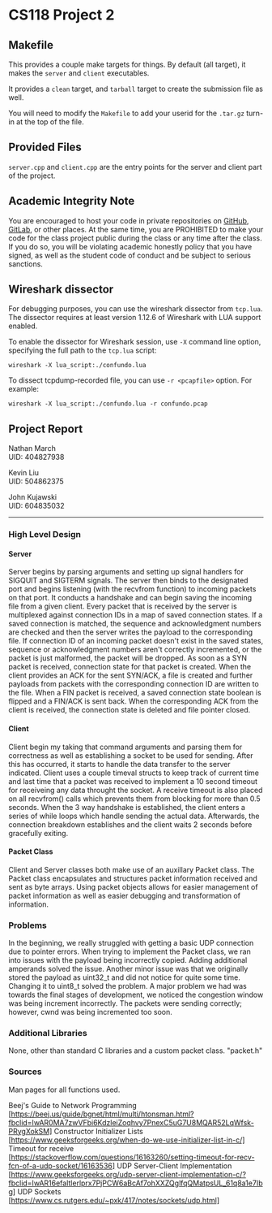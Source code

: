 # CS118 Project 2

## Makefile

This provides a couple make targets for things.
By default (all target), it makes the `server` and `client` executables.

It provides a `clean` target, and `tarball` target to create the submission file as well.

You will need to modify the `Makefile` to add your userid for the `.tar.gz` turn-in at the top of the file.

## Provided Files

`server.cpp` and `client.cpp` are the entry points for the server and client part of the project.

## Academic Integrity Note

You are encouraged to host your code in private repositories on [GitHub](https://github.com/), [GitLab](https://gitlab.com), or other places.  At the same time, you are PROHIBITED to make your code for the class project public during the class or any time after the class.  If you do so, you will be violating academic honestly policy that you have signed, as well as the student code of conduct and be subject to serious sanctions.

## Wireshark dissector

For debugging purposes, you can use the wireshark dissector from `tcp.lua`. The dissector requires
at least version 1.12.6 of Wireshark with LUA support enabled.

To enable the dissector for Wireshark session, use `-X` command line option, specifying the full
path to the `tcp.lua` script:

    wireshark -X lua_script:./confundo.lua

To dissect tcpdump-recorded file, you can use `-r <pcapfile>` option. For example:

    wireshark -X lua_script:./confundo.lua -r confundo.pcap

## Project Report

Nathan March\
UID: 404827938

Kevin Liu\
UID: 504862375

John Kujawski\
UID: 604835032

------

### High Level Design
#### Server
Server begins by parsing arguments and setting up signal handlers for SIGQUIT and SIGTERM signals. The server then binds to the designated port and begins listening (with the recvfrom function) to incoming packets on that port. It conducts a handshake and can begin saving the incoming file from a given client. 
Every packet that is received by the server is multiplexed against connection IDs in a map of saved connection states. If a saved connection is matched, the sequence and acknowledgment numbers are checked and then the server writes the payload to the corresponding file. If connection ID of an incoming packet doesn't exist in the saved states, sequence or acknowledgment numbers aren't correctly incremented, or the packet is just malformed, the packet will be dropped.
As soon as a SYN packet is received, connection state for that packet is created. When the client provides an ACK for the sent SYN/ACK, a file is created and further payloads from packets with the corresponding connection ID are written to the file.
When a FIN packet is received, a saved connection state boolean is flipped and a FIN/ACK is sent back. When the corresponding ACK from the client is received, the connection state is deleted and file pointer closed.

#### Client
Client begin my taking that command arguments and parsing them for correctness as well as establishing a socket to be used for sending. After this has occurred, it starts to handle the data transfer to the server indicated. Client uses a couple timeval structs to keep track of current time and last time that a packet was received to implement a 10 second timeout for receiveing any data throught the socket. A receive timeout is also placed on all recvfrom() calls which prevents them from blocking for more than 0.5 seconds. When the 3 way handshake is established, the client enters a series of while loops which handle sending the actual data. Afterwards, the connection breakdown establishes and the client waits 2 seconds before gracefully exiting.

#### Packet Class
Client and Server classes both make use of an auxillary Packet class. The Packet class encapsulates and structures packet information received and sent as byte arrays. Using packet objects allows for easier management of packet information as well as easier debugging and transformation of information.

### Problems
In the beginning, we really struggled with getting a basic UDP connection due to pointer errors.
When trying to implement the Packet class, we ran into issues with the payload being incorrectly copied. Adding additional amperands solved the issue. Another minor issue was that we originally stored the payload as uint32_t and did not notice for quite some time. Changing it to uint8_t solved the problem.
A major problem we had was towards the final stages of development, we noticed the congestion window was being increment incorrectly. The packets were sending correctly; however, cwnd was being incremented too soon.

### Additional Libraries
None, other than standard C libraries and a custom packet class.
<queue>
"packet.h"

### Sources
Man pages for all functions used.

Beej's Guide to Network Programming
	[https://beej.us/guide/bgnet/html/multi/htonsman.html?fbclid=IwAR0MA7zwVFbi6KdzleiZoqhvy7PnexC5uG7U8MQAR52LqWfsk-PRygXokSM]
Constructor Initializer Lists
	[https://www.geeksforgeeks.org/when-do-we-use-initializer-list-in-c/]
Timeout for receive
	[https://stackoverflow.com/questions/16163260/setting-timeout-for-recv-fcn-of-a-udp-socket/16163536]
UDP Server-Client Implementation
	[https://www.geeksforgeeks.org/udp-server-client-implementation-c/?fbclid=IwAR16efaltlerlprx7PjPCW6aBcAf7ohXXZQglfqQMatpsUL_61q8a1e7Ibg]
UDP Sockets
	[https://www.cs.rutgers.edu/~pxk/417/notes/sockets/udp.html]